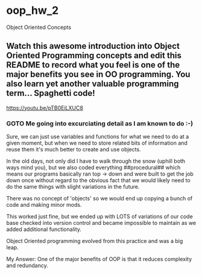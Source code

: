# oop_hw_2
Object Oriented Concepts

## Watch this awesome introduction into Object Oriented Programming concepts and edit this README to record what you feel is one of the major benefits you see in OO programming. You also learn yet another valuable programming term...  Spaghetti code!

https://youtu.be/pTB0EiLXUC8

### GOTO Me going into excurciating detail as I am known to do :-)

Sure, we can just use variables and functions for what we need to do at a given moment, but when we need to store related bits of information and reuse them it's much better to create and use objects.

In the old days, not only did I have to walk through the snow (uphill both ways mind you), but we also coded everything ##procedural## which means our programs basically ran top -> down and were built to get the job down once without regard to the obvious fact that we would likely need to do the same things with slight variations in the future. 

There was no concept of 'objects' so we would end up copying a bunch of code and making minor mods.

This worked just fine, but we ended up with LOTS of variations of our code base checked into version control and became impossible to maintain as we added additional functionality.

Object Oriented programming evolved from this practice and was a big leap.


My Answer: One of the major benefits of OOP is that it reduces complexity and redundancy. 


